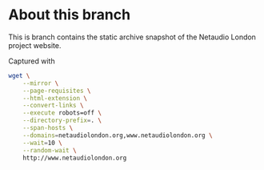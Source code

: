 # About this branch

This is branch contains the static archive snapshot of the Netaudio London project website.

Captured with

```sh
wget \
    --mirror \
    --page-requisites \
    --html-extension \
    --convert-links \
    --execute robots=off \
    --directory-prefix=. \
    --span-hosts \
    --domains=netaudiolondon.org,www.netaudiolondon.org \
    --wait=10 \
    --random-wait \
    http://www.netaudiolondon.org
```
